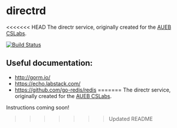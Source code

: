 directrd
=====
<<<<<<< HEAD
The directr service, originally created for the [AUEB CSLabs](https://cslabs.aueb.gr).

[![Build Status](https://travis-ci.com/enderian/directrd.svg?branch=master)](https://travis-ci.com/enderian/directrd)

## Useful documentation:
- http://gorm.io/
- https://echo.labstack.com/
- https://github.com/go-redis/redis
=======
The directr service, originally created for the [AUEB CSLabs](https://www.dept.aueb.gr).

Instructions coming soon!
>>>>>>> Updated README
